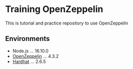 # Training OpenZeppelin

This is tutorial and practice repository to use OpenZeppelin

## Environments

- Node.js ... 16.10.0
- [OpenZeppelin](https://docs.openzeppelin.com/openzeppelin/) ... 4.3.2
- [Hardhat](https://hardhat.org/) ... 2.6.5